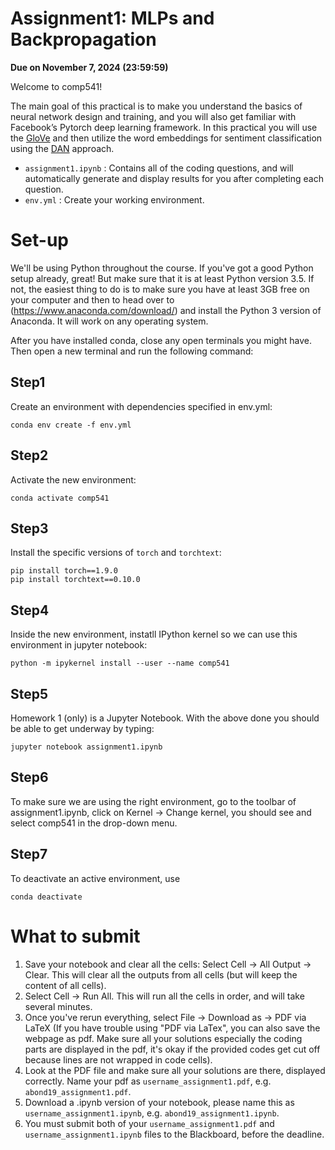 # Assignment1: MLPs and Backpropagation
**Due on November 7, 2024 (23:59:59)**

Welcome to comp541!

The main goal of this practical is to make you understand the basics of neural network design and training, and you will also get familiar with Facebook’s Pytorch deep learning framework. In this practical you will use the [GloVe](https://nlp.stanford.edu/pubs/glove.pdf) and then utilize the word embeddings for sentiment classification using the [DAN](https://aclanthology.org/P15-1162.pdf) approach.

* `assignment1.ipynb` : Contains all of the coding questions, and will automatically generate and display results for you after completing each question.
* `env.yml` : Create your working environment.

# Set-up
We'll be using Python throughout the course. If you've got a good Python setup already, great! But make sure that it is at least Python version 3.5. If not, the easiest thing to do is to make sure you have at least 3GB free on your computer and then to head over to (https://www.anaconda.com/download/) and install the Python 3 version of Anaconda. It will work on any operating system.

After you have installed conda, close any open terminals you might have. Then open a new terminal and run the following command:

## Step1
Create an environment with dependencies specified in env.yml:
    
    conda env create -f env.yml

## Step2
Activate the new environment:
    
    conda activate comp541

## Step3
Install the specific versions of `torch` and `torchtext`:
```
pip install torch==1.9.0 
pip install torchtext==0.10.0
```
    
## Step4
Inside the new environment, instatll IPython kernel so we can use this environment in jupyter notebook: 
    
    python -m ipykernel install --user --name comp541


## Step5
Homework 1 (only) is a Jupyter Notebook. With the above done you should be able to get underway by typing:

    jupyter notebook assignment1.ipynb
    
## Step6
To make sure we are using the right environment, go to the toolbar of assignment1.ipynb, click on Kernel -> Change kernel, you should see and select comp541 in the drop-down menu.

## Step7
To deactivate an active environment, use
    
    conda deactivate
    
# What to submit

1. Save your notebook and clear all the cells: Select Cell -> All Output -> Clear. This will clear all the outputs from all cells (but will keep the content of all cells).
2. Select Cell -> Run All. This will run all the cells in order, and will take several minutes.
3. Once you've rerun everything, select File -> Download as -> PDF via LaTeX (If you have trouble using "PDF via LaTex", you can also save the webpage as pdf. Make sure all your solutions especially the coding parts are displayed in the pdf, it's okay if the provided codes get cut off because lines are not wrapped in code cells).
4. Look at the PDF file and make sure all your solutions are there, displayed correctly. Name your pdf as `username_assignment1.pdf`, e.g. `abond19_assignment1.pdf`.
5. Download a .ipynb version of your notebook, please name this as `username_assignment1.ipynb`, e.g. `abond19_assignment1.ipynb`. 
6. You must submit both of your `username_assignment1.pdf` and `username_assignment1.ipynb` files to the Blackboard, before the deadline.
